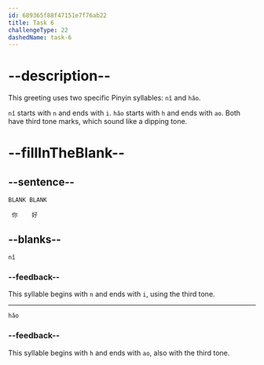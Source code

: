 ```yaml
---
id: 689365f88f47151e7f76ab22
title: Task 6
challengeType: 22
dashedName: task-6
---
```


<!-- (Audio) A：你好 -->

# --description--

This greeting uses two specific Pinyin syllables: `nǐ` and `hǎo`.

`nǐ` starts with `n` and ends with `i`. `hǎo` starts with `h` and ends with `ao`. Both have third tone marks, which sound like a dipping tone.

# --fillInTheBlank--

## --sentence--

`BLANK BLANK`

` 你    好`

## --blanks--

`nǐ`

### --feedback--

This syllable begins with `n` and ends with `i`, using the third tone.

---

`hǎo`

### --feedback--

This syllable begins with `h` and ends with `ao`, also with the third tone.
